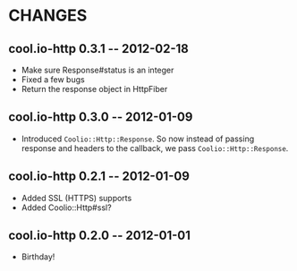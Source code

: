 # CHANGES

## cool.io-http 0.3.1 -- 2012-02-18

* Make sure Response#status is an integer
* Fixed a few bugs
* Return the response object in HttpFiber

## cool.io-http 0.3.0 -- 2012-01-09

* Introduced `Coolio::Http::Response`. So now instead of passing
  response and headers to the callback, we pass `Coolio::Http::Response`.

## cool.io-http 0.2.1 -- 2012-01-09

* Added SSL (HTTPS) supports
* Added Coolio::Http#ssl?

## cool.io-http 0.2.0 -- 2012-01-01

* Birthday!
